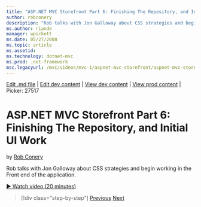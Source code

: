 ```yaml
---
title: "ASP.NET MVC Storefront Part 6: Finishing The Repository, and Initial UI Work | Microsoft Docs"
author: robconery
description: "Rob talks with Jon Galloway about CSS strategies and begin working in the Front end of the application."
ms.author: riande
manager: wpickett
ms.date: 05/27/2008
ms.topic: article
ms.assetid: 
ms.technology: dotnet-mvc
ms.prod: .net-framework
msc.legacyurl: /mvc/videos/mvc-1/aspnet-mvc-storefront/aspnet-mvc-storefront-part-6-finishing-the-repository-and-initial-ui-work
---
```

[Edit .md file](C:\Projects\msc\dev\Msc.Www\Web.ASP\App_Data\github\mvc\videos\mvc-1\aspnet-mvc-storefront\aspnet-mvc-storefront-part-6-finishing-the-repository-and-initial-ui-work.md) | [Edit dev content](http://www.aspdev.net/umbraco#/content/content/edit/26726) | [View dev content](http://docs.aspdev.net/tutorials/mvc/videos/mvc-1/aspnet-mvc-storefront/aspnet-mvc-storefront-part-6-finishing-the-repository-and-initial-ui-work.html) | [View prod content](http://www.asp.net/mvc/videos/mvc-1/aspnet-mvc-storefront/aspnet-mvc-storefront-part-6-finishing-the-repository-and-initial-ui-work) | Picker: 27517

ASP.NET MVC Storefront Part 6: Finishing The Repository, and Initial UI Work
====================
by [Rob Conery](https://github.com/robconery)

Rob talks with Jon Galloway about CSS strategies and begin working in the Front end of the application.

[&#9654; Watch video (20 minutes)](https://channel9.msdn.com/Blogs/ASP-NET-Site-Videos/aspnet-mvc-storefront-part-6-finishing-the-repository-and-initial-ui-work)

>[!div class="step-by-step"] [Previous](aspnet-mvc-storefront-part-5-globalization.md) [Next](aspnet-mvc-storefront-part-7-routing-and-ui-work.md)